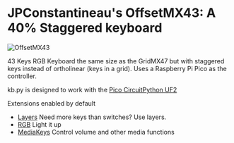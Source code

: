 # JPConstantineau's OffsetMX43: A 40% Staggered keyboard

![OffsetMX43](https://cdn.tindiemedia.com/images/resize/Y9o1UdtekCSE5Jp5FesV2Q3qvCE=/p/fit-in/653x435/filters:fill(fff)/i/556481/products/2021-10-26T23%3A40%3A53.317Z-PXL_20211026_234121626.jpg?1635266543)

43 Keys RGB Keyboard the same size as the GridMX47 but with staggered keys instead of ortholinear (keys in a grid).  Uses a Raspberry Pi Pico as the controller.

kb.py is designed to work with the [Pico CircuitPython UF2](https://circuitpython.org/board/raspberry_pi_pico/)

Extensions enabled by default  
- [Layers](/docs/en/layers.md) Need more keys than switches? Use layers.
- [RGB](/docs/en/rgb.md) Light it up
- [MediaKeys](/docs/en/media_keys.md) Control volume and other media functions
